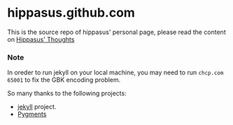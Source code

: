 hippasus.github.com
===================

This is the source repo of hippasus' personal page, please read the content on [Hippasus' Thoughts](http://hippasus.github.com)

### Note

In oreder to run jekyll on your local machine, you may need to run `chcp.com 65001` to fix the GBK encoding problem.

So many thanks to the following projects:

* [jekyll](https://github.com/mojombo/jekyll) project.
* [Pygments](http://pygments.org/)
